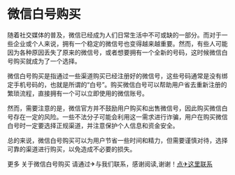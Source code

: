 # 微信白号购买

随着社交媒体的普及，微信已经成为人们日常生活中不可或缺的一部分。而对于一些企业或个人来说，拥有一个稳定的微信号也变得越来越重要。然而，有些人可能因为各种原因丢失了原来的微信号，或者想要拥有一个全新的号码，这时候微信白号购买就成为了一个选择。

微信白号购买是指通过一些渠道购买已经注册好的微信号，这些号码通常是没有绑定手机号码的，也就是所谓的“白号”。购买微信白号可以帮助用户省去重新注册的繁琐流程，直接拥有一个可以立即使用的微信账号。

然而，需要注意的是，微信官方并不鼓励用户购买和出售微信号，因此购买微信白号存在一定的风险。一些不法分子可能会利用这一需求进行诈骗，用户在购买微信白号时一定要选择正规渠道，并注意保护个人信息和资金安全。

总的来说，微信白号购买可以为用户节省一些时间和精力，但需要谨慎对待，选择可靠的渠道进行购买，以免造成不必要的损失。

更多 关于微信白号购买 请通过✈与我们联系，感谢阅读,谢谢！[点✈这里联系](https://111.k02.cc)